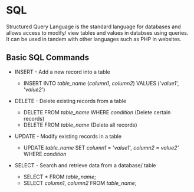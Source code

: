 # SQL

Structured Query Language is the standard language for databases and allows access to modify/ view tables and values in databses using queries.  It can be used in tandem with other languages such as PHP in websites.

## Basic SQL Commands

- INSERT - Add a new record into a table
  - INSERT INTO *table_name* (*column1*, *column2*)
    VALUES ('*value1*', '*value2*')

- DELETE - Delete existing records from a table
  - DELETE FROM *table_name* WHERE *condition*  (Delete certain records)
  - DELETE FROM *table_name* (Delete all records)

- UPDATE - Modify existing records in a table
  - UPDATE *table_name*
    SET *column1* = '*value1*', *column2* = *value2'*
    WHERE *condition*
- SELECT - Search and retrieve data from a database/ table
  - SELECT * FROM *table_name*;
  - SELECT *column1*, *column2*
    FROM *table_name*;
